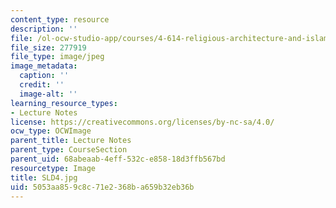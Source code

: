 ```yaml
---
content_type: resource
description: ''
file: /ol-ocw-studio-app/courses/4-614-religious-architecture-and-islamic-cultures-fall-2002/5053aa859c8c71e2368ba659b32eb36b_SLD4.jpg
file_size: 277919
file_type: image/jpeg
image_metadata:
  caption: ''
  credit: ''
  image-alt: ''
learning_resource_types:
- Lecture Notes
license: https://creativecommons.org/licenses/by-nc-sa/4.0/
ocw_type: OCWImage
parent_title: Lecture Notes
parent_type: CourseSection
parent_uid: 68abeaab-4eff-532c-e858-18d3ffb567bd
resourcetype: Image
title: SLD4.jpg
uid: 5053aa85-9c8c-71e2-368b-a659b32eb36b
---
```

